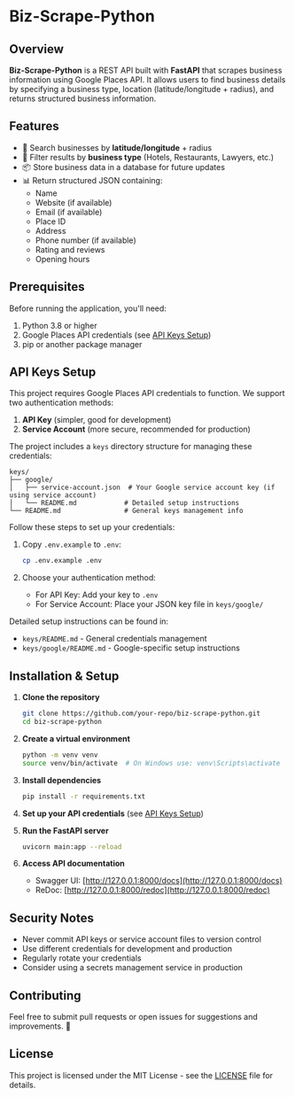 # Biz-Scrape-Python

## Overview

**Biz-Scrape-Python** is a REST API built with **FastAPI** that scrapes business information using Google Places API. It allows users to find business details by specifying a business type, location (latitude/longitude + radius), and returns structured business information.

## Features

- 📍 Search businesses by **latitude/longitude** + radius
- 🔎 Filter results by **business type** (Hotels, Restaurants, Lawyers, etc.)
- 📦 Store business data in a database for future updates
- 📊 Return structured JSON containing:
  - Name
  - Website (if available)
  - Email (if available)
  - Place ID
  - Address
  - Phone number (if available)
  - Rating and reviews
  - Opening hours

## Prerequisites

Before running the application, you'll need:
1. Python 3.8 or higher
2. Google Places API credentials (see [API Keys Setup](#api-keys-setup))
3. pip or another package manager

## API Keys Setup

This project requires Google Places API credentials to function. We support two authentication methods:

1. **API Key** (simpler, good for development)
2. **Service Account** (more secure, recommended for production)

The project includes a `keys` directory structure for managing these credentials:
```
keys/
├── google/
│   ├── service-account.json  # Your Google service account key (if using service account)
│   └── README.md            # Detailed setup instructions
└── README.md                # General keys management info
```

Follow these steps to set up your credentials:

1. Copy `.env.example` to `.env`:
   ```bash
   cp .env.example .env
   ```

2. Choose your authentication method:
   - For API Key: Add your key to `.env`
   - For Service Account: Place your JSON key file in `keys/google/`

Detailed setup instructions can be found in:
- `keys/README.md` - General credentials management
- `keys/google/README.md` - Google-specific setup instructions

## Installation & Setup

1. **Clone the repository**
   ```bash
   git clone https://github.com/your-repo/biz-scrape-python.git
   cd biz-scrape-python
   ```

2. **Create a virtual environment**
   ```bash
   python -m venv venv
   source venv/bin/activate  # On Windows use: venv\Scripts\activate
   ```

3. **Install dependencies**
   ```bash
   pip install -r requirements.txt
   ```

4. **Set up your API credentials** (see [API Keys Setup](#api-keys-setup))

5. **Run the FastAPI server**
   ```bash
   uvicorn main:app --reload
   ```

6. **Access API documentation**
   - Swagger UI: [http://127.0.0.1:8000/docs](http://127.0.0.1:8000/docs)
   - ReDoc: [http://127.0.0.1:8000/redoc](http://127.0.0.1:8000/redoc)

## Security Notes

- Never commit API keys or service account files to version control
- Use different credentials for development and production
- Regularly rotate your credentials
- Consider using a secrets management service in production

## Contributing

Feel free to submit pull requests or open issues for suggestions and improvements. 🚀

## License

This project is licensed under the MIT License - see the [LICENSE](LICENSE) file for details.

